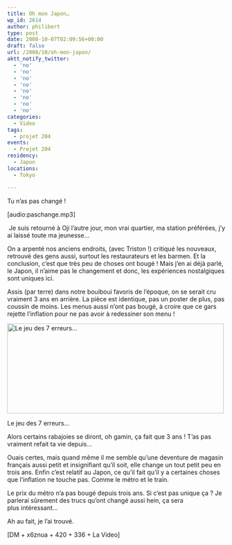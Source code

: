 ```yaml
---
title: Oh mon Japon…
wp_id: 2614
author: philibert
type: post
date: 2008-10-07T02:09:56+00:00
draft: false
url: /2008/10/oh-mon-japon/
aktt_notify_twitter:
  - 'no'
  - 'no'
  - 'no'
  - 'no'
  - 'no'
  - 'no'
  - 'no'
  - 'no'
categories:
  - Video
tags:
  - projet 204
events:
  - Projet 204
residency:
  - Japon
locations:
  - Tokyo

---
```

Tu n&rsquo;as pas changé !
  
[audio:paschange.mp3]
  
 Je suis retourné à Oji l&rsquo;autre jour, mon vrai quartier, ma station préférées, j&rsquo;y ai laissé toute ma jeunesse&#8230;
  
On a arpenté nos anciens endroits, (avec Triston !) critiqué les nouveaux, retrouvé des gens aussi, surtout les restaurateurs et les barmen. Et la conclusion, c&rsquo;est que très peu de choses ont bougé ! Mais j&rsquo;en ai déjà parlé, le Japon, il n&rsquo;aime pas le changement et donc, les expériences nostalgiques sont uniques ici. 

Assis (par terre) dans notre bouiboui favoris de l&rsquo;époque, on se serait cru vraiment 3 ans en arrière. La pièce est identique, pas un poster de plus, pas coussin de moins. Les menus aussi n&rsquo;ont pas bougé, à croire que ce gars rejette l&rsquo;inflation pour ne pas avoir à redessiner son menu !

<div id="attachment_270" class="wp-caption aligncenter" style="max-width: 500px">
  <a href="{{< aws >}}/uploads/crow_comparaison.jpg"><img class="size-full wp-image-270" title="crow_comparaison" src="{{< aws >}}/uploads/crow_comparaison.jpg" alt="Le jeu des 7 erreurs..." width="500" height="207" /></a>
  
  <p class="wp-caption-text">
    Le jeu des 7 erreurs...
  </p>
</div>

Alors certains rabajoies se diront, oh gamin, ça fait que 3 ans ! T&rsquo;as pas vraiment refait ta vie depuis&#8230;
  
Ouais certes, mais quand même il me semble qu&rsquo;une deventure de magasin français aussi petit et insignifiant qu&rsquo;il soit, elle change un tout petit peu en trois ans. Enfin c&rsquo;est relatif au Japon, ce qu&rsquo;il fait qu&rsquo;il y a certaines choses que l&rsquo;inflation ne touche pas. Comme le métro et le train.

Le prix du métro n&rsquo;a pas bougé depuis trois ans. Si c&rsquo;est pas unique ça ? Je parlerai sûrement des trucs qu&rsquo;ont changé aussi hein, ça sera plus intéressant&#8230;

Ah au fait, je l&rsquo;ai trouvé.

[DM + x6znua + 420 + 336 + La Video]